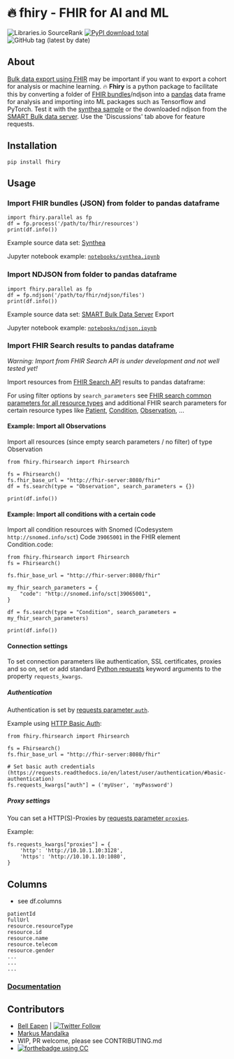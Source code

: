 # :fire: fhiry - FHIR for AI and ML

![Libraries.io SourceRank](https://img.shields.io/librariesio/sourcerank/pypi/fhiry)
[![PyPI download total](https://img.shields.io/pypi/dm/fhiry.svg)](https://pypi.python.org/pypi/fhiry/)
![GitHub tag (latest by date)](https://img.shields.io/github/v/tag/dermatologist/fhiry)

## About

[Bulk data export using FHIR](https://hl7.org/fhir/uv/bulkdata/export/index.html) may be important if you want to export a cohort for analysis or machine learning.
:fire: **Fhiry** is a python package to facilitate this by converting a folder of [FHIR bundles](https://www.hl7.org/fhir/bundle.html)/ndjson into a [pandas](https://pandas.pydata.org/docs/user_guide/index.html) data frame for analysis and importing
into ML packages such as Tensorflow and PyTorch. Test it with the [synthea sample](https://synthea.mitre.org/downloads) or the downloaded ndjson from the [SMART Bulk data server](https://bulk-data.smarthealthit.org/). Use the 'Discussions' tab above for feature requests.

## Installation

```
pip install fhiry
```

## Usage

### Import FHIR bundles (JSON) from folder to pandas dataframe

```
import fhiry.parallel as fp
df = fp.process('/path/to/fhir/resources')
print(df.info())
```

Example source data set: [Synthea](https://synthea.mitre.org/downloads)

Jupyter notebook example: [`notebooks/synthea.ipynb`](notebooks/synthea.ipynb)

### Import NDJSON from folder to pandas dataframe

```
import fhiry.parallel as fp
df = fp.ndjson('/path/to/fhir/ndjson/files')
print(df.info())
```

Example source data set: [SMART Bulk Data Server](https://bulk-data.smarthealthit.org/) Export

Jupyter notebook example: [`notebooks/ndjson.ipynb`](notebooks/ndjson.ipynb)

### Import FHIR Search results to pandas dataframe

*Warning: Import from FHIR Search API is under development and not well tested yet!*

Import resources from [FHIR Search API](https://www.hl7.org/fhir/search.html) results to pandas dataframe:

For using filter options by `search_parameters` see [FHIR search common parameters for all resource types](https://www.hl7.org/fhir/search.html#standard) and additional FHIR search parameters for certain resource types like [Patient](https://www.hl7.org/fhir/patient.html#search), [Condition](https://www.hl7.org/fhir/condition.html#search), [Observation](https://www.hl7.org/fhir/observation.html#search), ... 

#### Example: Import all Observations

Import all resources (since empty search parameters / no filter) of type Observation
```
from fhiry.fhirsearch import Fhirsearch

fs = Fhirsearch()
fs.fhir_base_url = "http://fhir-server:8080/fhir"
df = fs.search(type = "Observation", search_parameters = {})

print(df.info())
```
#### Example: Import all conditions with a certain code

Import all condition resources with Snomed (Codesystem `http://snomed.info/sct`) Code `39065001` in the FHIR element Condition.code:

```
from fhiry.fhirsearch import Fhirsearch
fs = Fhirsearch()

fs.fhir_base_url = "http://fhir-server:8080/fhir"

my_fhir_search_parameters = {
    "code": "http://snomed.info/sct|39065001",
}

df = fs.search(type = "Condition", search_parameters = my_fhir_search_parameters)

print(df.info())
```

#### Connection settings

To set connection parameters like authentication, SSL certificates, proxies and so on, set or add standard [Python requests](https://requests.readthedocs.io/en/latest/) keyword arguments to the property `requests_kwargs`.

##### Authentication

Authentication is set by [requests parameter `auth`](https://requests.readthedocs.io/en/latest/user/authentication/).

Example using [HTTP Basic Auth](https://requests.readthedocs.io/en/latest/user/authentication/#basic-authentication):
```
from fhiry.fhirsearch import Fhirsearch

fs = Fhirsearch()
fs.fhir_base_url = "http://fhir-server:8080/fhir"

# Set basic auth credentials (https://requests.readthedocs.io/en/latest/user/authentication/#basic-authentication)
fs.requests_kwargs["auth"] = ('myUser', 'myPassword')
```

##### Proxy settings

You can set a HTTP(S)-Proxies by [requests parameter `proxies`](https://requests.readthedocs.io/en/latest/user/advanced/#proxies).

Example:

```
fs.requests_kwargs["proxies"] = {
    'http': 'http://10.10.1.10:3128',
    'https': 'http://10.10.1.10:1080',
}
```


## Columns
* see df.columns

```
patientId
fullUrl
resource.resourceType
resource.id
resource.name
resource.telecom
resource.gender
...
...
...
```

### [Documentation](https://dermatologist.github.io/fhiry/)

## Contributors

* [Bell Eapen](https://nuchange.ca) | [![Twitter Follow](https://img.shields.io/twitter/follow/beapen?style=social)](https://twitter.com/beapen)
* [Markus Mandalka](https://github.com/Mandalka)
* WIP, PR welcome, please see CONTRIBUTING.md
* [![forthebadge](https://forthebadge.com/images/badges/built-with-love.svg) using CC](https://computecanada.ca)
